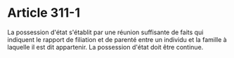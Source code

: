 # Article 311-1

La possession d'état s'établit par une réunion suffisante de faits qui indiquent le rapport de filiation et de parenté entre un individu et la famille à laquelle il est dit appartenir.   La possession d'état doit être continue.